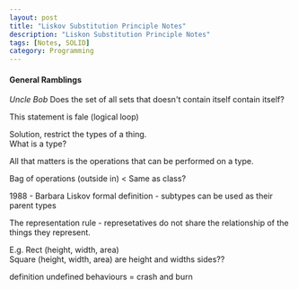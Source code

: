 ```yaml
---
layout: post
title: "Liskov Substitution Principle Notes"
description: "Liskon Substitution Principle Notes"
tags: [Notes, SOLID]
category: Programming
---
```

#### General Ramblings ####

*Uncle Bob*
Does the set of all sets that doesn't contain itself contain itself?

This statement is fale (logical loop)

Solution, restrict the types of a thing.  
What is a type?  

All that matters is the operations that can be performed on a type.  

Bag of operations (outside in) < Same as class?  

1988 - Barbara Liskov formal definition - subtypes can be used as their parent types  

The representation rule - represetatives do not share the relationship of the things they represent.  

E.g. Rect (height, width, area)  
Square (height, width, area) are height and widths sides??  

definition undefined behaviours = crash and burn  

